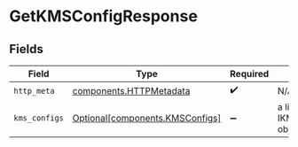 # GetKMSConfigResponse


## Fields

| Field                                                                    | Type                                                                     | Required                                                                 | Description                                                              |
| ------------------------------------------------------------------------ | ------------------------------------------------------------------------ | ------------------------------------------------------------------------ | ------------------------------------------------------------------------ |
| `http_meta`                                                              | [components.HTTPMetadata](../../models/components/httpmetadata.md)       | :heavy_check_mark:                                                       | N/A                                                                      |
| `kms_configs`                                                            | [Optional[components.KMSConfigs]](../../models/components/kmsconfigs.md) | :heavy_minus_sign:                                                       | a list of IKMSProviderConfig objects                                     |